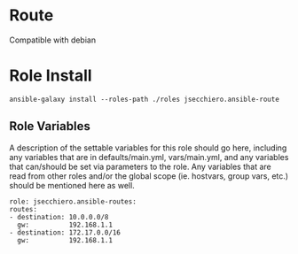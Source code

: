 # Route

Compatible with debian

# Role Install
```
ansible-galaxy install --roles-path ./roles jsecchiero.ansible-route
```

## Role Variables

A description of the settable variables for this role should go here, including any variables that are in defaults/main.yml, vars/main.yml, and any variables that can/should be set
via parameters to the role. Any variables that are read from other roles and/or the global scope (ie. hostvars, group vars, etc.) should be mentioned here as well.

```
role: jsecchiero.ansible-routes:
routes:
- destination: 10.0.0.0/8
  gw:          192.168.1.1
- destination: 172.17.0.0/16
  gw:          192.168.1.1
```
